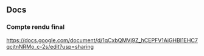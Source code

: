 ## Docs

### Compte rendu final
https://docs.google.com/document/d/1qCxbQMVj9Z_hCEPFV1AiGHBI1EHC7qcjtnNRMo_c-2s/edit?usp=sharing
